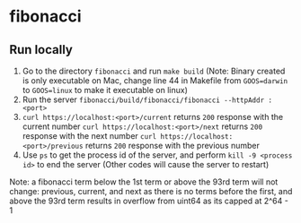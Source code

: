 # fibonacci

## Run locally

1. Go to the directory `fibonacci` and run `make build` (Note: Binary created is only executable on Mac, change line 44 in Makefile from `GOOS=darwin` to `GOOS=linux` to make it executable on linux)
2. Run the server `fibonacci/build/fibonacci/fibonacci --httpAddr :<port>`
3. `curl https://localhost:<port>/current` returns `200` response with the current number
   `curl https://localhost:<port>/next` returns `200` response with the next number
   `curl https://localhost:<port>/previous` returns `200` response with the previous number
4. Use `ps` to get the process id of the server, and perform `kill -9 <process id>` to end the server (Other codes will cause the server to restart)

Note: a fibonacci term below the 1st term or above the 93rd term will not change: previous, current, and next as there is no terms before the first, and above the 93rd term results in overflow from uint64 as its capped at 2^64 - 1
